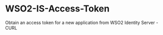 # WSO2-IS-Access-Token
Obtain an access token for a new application from WSO2 Identity Server - CURL
